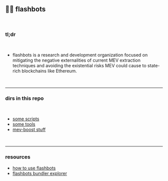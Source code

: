 ## 🤖🔪 flashbots

<br>

### tl;dr

<br>

* flashbots is a research and development organization focused on mitigating the negative externalities of current MEV extraction techniques and avoiding the existential risks MEV could cause to state-rich blockchains like Ethereum.


<br>

----

### dirs in this repo

<br>

* [some scripts](https://github.com/bt3gl-labs/1337_mev_toolkit/tree/main/flashbots/scripts)
* [some tools](https://github.com/bt3gl-labs/1337_mev_toolkit/tree/main/flashbots/tools)
* [mev-boost stuff](https://github.com/bt3gl-labs/1337_mev_toolkit/tree/main/flashbots/mev-boost)


<br>

---

### resources

- [how to use flashbots](https://cryptomarketpool.com/how-to-use-flashbots/)
- [flashbots bundler explorer](https://flashbots-explorer.marto.lol/)


